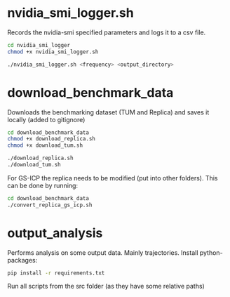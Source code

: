 
# nvidia_smi_logger.sh
Records the nvidia-smi specified parameters and logs it to a csv file.

```bash
cd nvidia_smi_logger
chmod +x nvidia_smi_logger.sh

./nvidia_smi_logger.sh <frequency> <output_directory>
```

# download_benchmark_data
Downloads the benchmarking dataset (TUM and Replica) and saves it locally (added to gitignore)

```bash
cd download_benchmark_data
chmod +x download_replica.sh
chmod +x download_tum.sh

./download_replica.sh
./download_tum.sh
```

For GS-ICP the replica needs to be modified (put into other folders). This can be done by running:
```bash
cd download_benchmark_data
./convert_replica_gs_icp.sh
```

# output_analysis
Performs analysis on some output data. Mainly trajectories.
Install python-packages:
```bash
pip install -r requirements.txt
```

Run all scripts from the src folder (as they have some relative paths)
